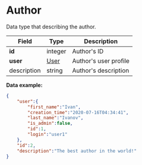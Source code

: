 # Author

Data type that describing the author.

Field | Type |Description
---------- | ------------- | ---------
__id__ | integer | Author's ID
__user__ | [User](user.md) | Author's user profile
description |string | Author's description



**Data example:**

```json
{
    "user":{
        "first_name":"Ivan",
        "creation_time":"2020-07-16T04:34:41",
        "last_name":"Ivanov",
        "is_admin":false,
        "id":1,
        "login":"user1"
    },
    "id":2,
    "description":"The best author in the world!"
}
```
